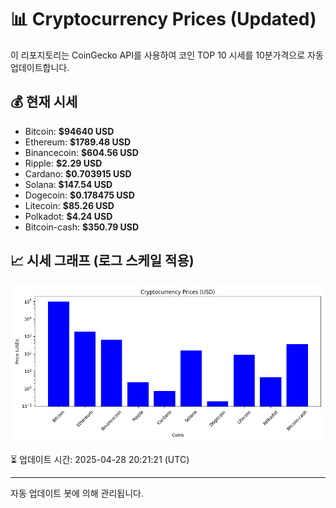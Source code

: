 
# 📊 Cryptocurrency Prices (Updated)

이 리포지토리는 CoinGecko API를 사용하여 코인 TOP 10 시세를 10분가격으로 자동 업데이트합니다.

## 💰 현재 시세
- Bitcoin: **$94640 USD**
- Ethereum: **$1789.48 USD**
- Binancecoin: **$604.56 USD**
- Ripple: **$2.29 USD**
- Cardano: **$0.703915 USD**
- Solana: **$147.54 USD**
- Dogecoin: **$0.178475 USD**
- Litecoin: **$85.26 USD**
- Polkadot: **$4.24 USD**
- Bitcoin-cash: **$350.79 USD**

## 📈 시세 그래프 (로그 스케일 적용)
![Crypto Prices](crypto_prices.png)

⏳ 업데이트 시간: 2025-04-28 20:21:21 (UTC)

---
자동 업데이트 봇에 의해 관리됩니다.
